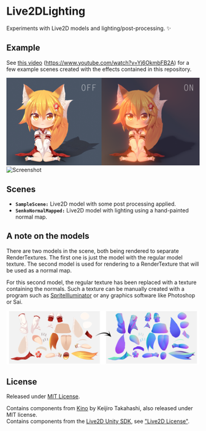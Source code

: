 # Live2DLighting
Experiments with Live2D models and lighting/post-processing. :sparkles:

## Example
See [this video](https://www.youtube.com/watch?v=Yj6OkmbFB2A) (https://www.youtube.com/watch?v=Yj6OkmbFB2A) for a few example scenes created with the effects contained in this repository.

![Screenshot](https://raw.githubusercontent.com/DenchiSoft/Live2DLighting/master/img/preview.png "Screenshot")
![Screenshot](https://raw.githubusercontent.com/DenchiSoft/Live2DLighting/master/img/lighting_simple.gif "Screenshot")



## Scenes
* __`SampleScene:`__ Live2D model with some post processing applied.
* __`SenkoNormalMapped:`__ Live2D model with lighting using a hand-painted normal map.

## A note on the models
There are two models in the scene, both being rendered to separate RenderTextures. The first one is just the model with the regular model texture. The second model is used for rendering to a RenderTexture that will be used as a normal map. 

For this second model, the regular texture has been replaced with a texture containing the normals. Such a texture can be manually created with a program such as [SpriteIlluminator](https://www.codeandweb.com/spriteilluminator) or any graphics software like Photoshop or Sai.



![Normal Map](https://raw.githubusercontent.com/DenchiSoft/Live2DLighting/master/img/parts_normal_map.png "Normal Map")


## License
Released under [MIT License](https://github.com/DenchiSoft/Live2DLighting/blob/master/LICENSE).

Contains components from [Kino](https://github.com/keijiro/Kino) by Keijiro Takahashi, also released under MIT license.<br/>
Contains components from the [Live2D Unity SDK](https://live2d.github.io/#unity), see ["Live2D License"](https://github.com/DenchiSoft/Live2DLighting/blob/master/Assets/Live2D/Cubism/License.txt).
